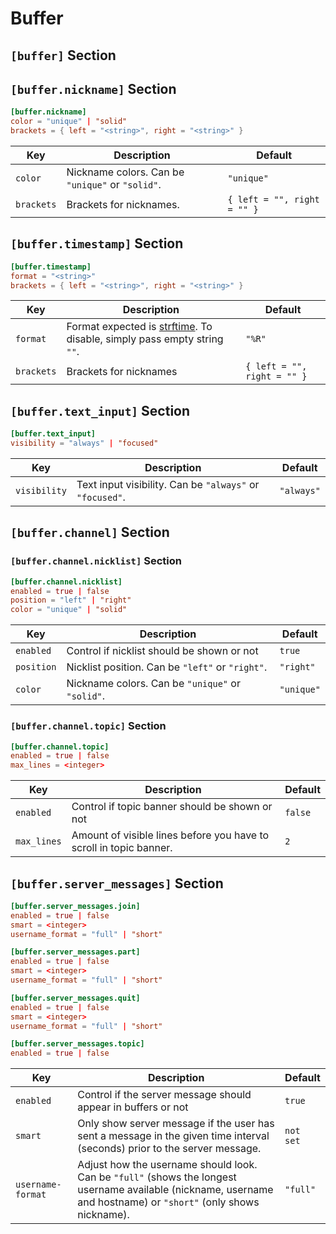 # Buffer

## `[buffer]` Section

## `[buffer.nickname]` Section 

```toml
[buffer.nickname]
color = "unique" | "solid"
brackets = { left = "<string>", right = "<string>" }
```

| Key        | Description                                      | Default                     |
| ---------- | ------------------------------------------------ | --------------------------- |
| `color`    | Nickname colors. Can be `"unique"` or `"solid"`. | `"unique"`                  |
| `brackets` | Brackets for nicknames.                          | `{ left = "", right = "" }` |


## `[buffer.timestamp]` Section

```toml
[buffer.timestamp]
format = "<string>"
brackets = { left = "<string>", right = "<string>" }
```

| Key        | Description                                                                                                                                     | Default                     |
| ---------- | ----------------------------------------------------------------------------------------------------------------------------------------------- | --------------------------- |
| `format`   | Format expected is  [strftime]( https://pubs.opengroup.org/onlinepubs/007908799/xsh/strftime.html ). To disable, simply pass empty string `""`. | `"%R"`                      |
| `brackets` | Brackets for nicknames                                                                                                                          | `{ left = "", right = "" }` |

## `[buffer.text_input]` Section

```toml
[buffer.text_input]
visibility = "always" | "focused"
```

| Key          | Description                                              | Default    |
| ------------ | -------------------------------------------------------- | ---------- |
| `visibility` | Text input visibility. Can be `"always"` or `"focused"`. | `"always"` |

## `[buffer.channel]` Section

### `[buffer.channel.nicklist]` Section

```toml
[buffer.channel.nicklist]
enabled = true | false
position = "left" | "right"
color = "unique" | "solid"
```

| Key        | Description                                      | Default    |
| ---------- | ------------------------------------------------ | ---------- |
| `enabled`  | Control if nicklist should be shown or not       | `true`     |
| `position` | Nicklist position. Can be `"left"` or `"right"`. | `"right"`  |
| `color`    | Nickname colors. Can be `"unique"` or `"solid"`. | `"unique"` |

### `[buffer.channel.topic]` Section

```toml
[buffer.channel.topic]
enabled = true | false
max_lines = <integer>
```

| Key         | Description                                                        | Default |
| ----------- | ------------------------------------------------------------------ | ------- |
| `enabled`   | Control if topic banner should be shown or not                     | `false` |
| `max_lines` | Amount of visible lines before you have to scroll in topic banner. | `2`     |

## `[buffer.server_messages]` Section

```toml
[buffer.server_messages.join]
enabled = true | false
smart = <integer>
username_format = "full" | "short"
```

```toml
[buffer.server_messages.part]
enabled = true | false
smart = <integer>
username_format = "full" | "short"
```

```toml
[buffer.server_messages.quit]
enabled = true | false
smart = <integer>
username_format = "full" | "short"
```

```toml
[buffer.server_messages.topic]
enabled = true | false
```

| Key         | Description                                                        | Default |
| ----------- | ------------------------------------------------------------------ | ------- |
| `enabled`   | Control if the server message should appear in buffers or not      | `true` |
| `smart`                                                  | Only show server message if the user has sent a message in the given time interval (seconds) prior to the server message.                                        | `not set` |
| `username-format`                                        | Adjust how the username should look. Can be `"full"` (shows the longest username available (nickname, username and hostname) or `"short"` (only shows nickname). | `"full"`  |